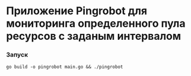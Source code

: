 # Приложение Pingrobot для мониторинга определенного пула ресурсов с заданым интервалом
### Запуск
```
go build -o pingrobot main.go && ./pingrobot
```
